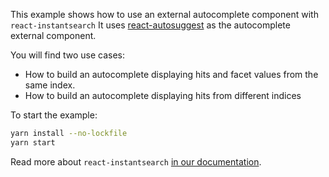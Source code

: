 This example shows how to use an external autocomplete component with `react-instantsearch`
It uses [react-autosuggest](https://github.com/moroshko/react-autosuggest) as the autocomplete external component.

You will find two use cases:

* How to build an autocomplete displaying hits and facet values from the same index.
* How to build an autocomplete displaying hits from different indices

To start the example:

```sh
yarn install --no-lockfile
yarn start
```

Read more about `react-instantsearch` [in our documentation](https://community.algolia.com/instantsearch.js/react/).
